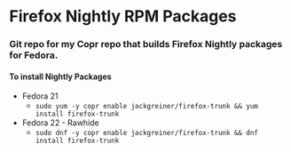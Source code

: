 # Firefox Nightly RPM Packages #
### Git repo for my Copr repo that builds Firefox Nightly packages for Fedora. ###
#### To install Nightly Packages
* Fedora 21
	* `sudo yum -y copr enable jackgreiner/firefox-trunk && yum install firefox-trunk`
* Fedora 22 - Rawhide
	* `sudo dnf -y copr enable jackgreiner/firefox-trunk && dnf install firefox-trunk`
